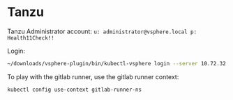 # Tanzu

Tanzu Administrator account: `u: administrator@vsphere.local p: Health11Check!!`

Login:

```bash
~/downloads/vsphere-plugin/bin/kubectl-vsphere login --server 10.72.32.12 --insecure-skip-tls-verify -u administrator@vsphere.local --tanzu-kubernetes-cluster-name gitlab-runner-cl
```

To play with the gitlab runner, use the gitlab runner context:

```bash
kubectl config use-context gitlab-runner-ns
```
